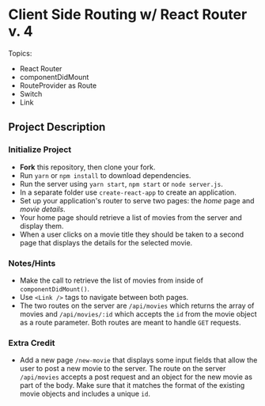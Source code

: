 # Client Side Routing w/ React Router v. 4

Topics:

 * React Router
 * componentDidMount
 * RouteProvider as Route
 * Switch
 * Link


## Project Description

### Initialize Project
  * **Fork** this repository, then clone your fork.
  * Run `yarn` or `npm install` to download dependencies.
  * Run the server using `yarn start`, `npm start` or `node server.js`.
  * In a separate folder use `create-react-app` to create an application.
  * Set up your application's router to serve two pages: the _home_ page and _movie details_.
  * Your home page should retrieve a list of movies from the server and display them.
  * When a user clicks on a movie title they should be taken to a second page that displays the details for the selected movie.


### Notes/Hints
 * Make the call to retrieve the list of movies from inside of `componentDidMount()`.
 * Use `<Link />` tags to navigate between both pages.
 * The two routes on the server are `/api/movies` which returns the array of movies and `/api/movies/:id` which accepts the `id` from the movie object as a route parameter.  Both routes are meant to handle `GET` requests.

### Extra Credit
 * Add a new page `/new-movie` that displays some input fields that allow the user to post a new movie to the server.  The route on the server `/api/movies` accepts a post request and an object for the new movie as part of the body.  Make sure that it matches the format of the existing movie objects and includes a unique `id`.
